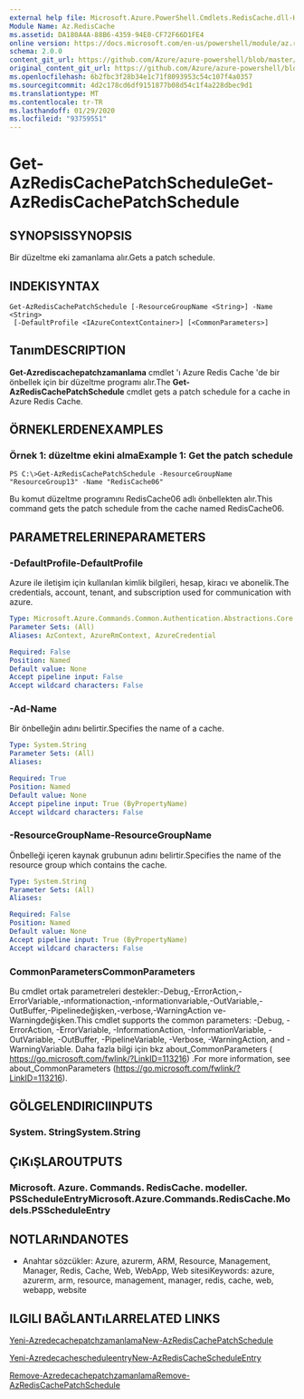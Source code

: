 ```yaml
---
external help file: Microsoft.Azure.PowerShell.Cmdlets.RedisCache.dll-Help.xml
Module Name: Az.RedisCache
ms.assetid: DA180A4A-88B6-4359-94E0-CF72F66D1FE4
online version: https://docs.microsoft.com/en-us/powershell/module/az.rediscache/get-azrediscachepatchschedule
schema: 2.0.0
content_git_url: https://github.com/Azure/azure-powershell/blob/master/src/RedisCache/RedisCache/help/Get-AzRedisCachePatchSchedule.md
original_content_git_url: https://github.com/Azure/azure-powershell/blob/master/src/RedisCache/RedisCache/help/Get-AzRedisCachePatchSchedule.md
ms.openlocfilehash: 6b2fbc3f28b34e1c71f8093953c54c107f4a0357
ms.sourcegitcommit: 4d2c178cd6df9151877b08d54c1f4a228dbec9d1
ms.translationtype: MT
ms.contentlocale: tr-TR
ms.lasthandoff: 01/29/2020
ms.locfileid: "93759551"
---
```

# <span data-ttu-id="a67be-101">Get-AzRedisCachePatchSchedule</span><span class="sxs-lookup"><span data-stu-id="a67be-101">Get-AzRedisCachePatchSchedule</span></span>

## <span data-ttu-id="a67be-102">SYNOPSIS</span><span class="sxs-lookup"><span data-stu-id="a67be-102">SYNOPSIS</span></span>
<span data-ttu-id="a67be-103">Bir düzeltme eki zamanlama alır.</span><span class="sxs-lookup"><span data-stu-id="a67be-103">Gets a patch schedule.</span></span>

## <span data-ttu-id="a67be-104">INDEKI</span><span class="sxs-lookup"><span data-stu-id="a67be-104">SYNTAX</span></span>

```
Get-AzRedisCachePatchSchedule [-ResourceGroupName <String>] -Name <String>
 [-DefaultProfile <IAzureContextContainer>] [<CommonParameters>]
```

## <span data-ttu-id="a67be-105">Tanım</span><span class="sxs-lookup"><span data-stu-id="a67be-105">DESCRIPTION</span></span>
<span data-ttu-id="a67be-106">**Get-Azrediscachepatchzamanlama** cmdlet 'ı Azure Redis Cache 'de bir önbellek için bir düzeltme programı alır.</span><span class="sxs-lookup"><span data-stu-id="a67be-106">The **Get-AzRedisCachePatchSchedule** cmdlet gets a patch schedule for a cache in Azure Redis Cache.</span></span>

## <span data-ttu-id="a67be-107">ÖRNEKLERDEN</span><span class="sxs-lookup"><span data-stu-id="a67be-107">EXAMPLES</span></span>

### <span data-ttu-id="a67be-108">Örnek 1: düzeltme ekini alma</span><span class="sxs-lookup"><span data-stu-id="a67be-108">Example 1: Get the patch schedule</span></span>
```
PS C:\>Get-AzRedisCachePatchSchedule -ResourceGroupName "ResourceGroup13" -Name "RedisCache06"
```

<span data-ttu-id="a67be-109">Bu komut düzeltme programını RedisCache06 adlı önbellekten alır.</span><span class="sxs-lookup"><span data-stu-id="a67be-109">This command gets the patch schedule from the cache named RedisCache06.</span></span>

## <span data-ttu-id="a67be-110">PARAMETRELERINE</span><span class="sxs-lookup"><span data-stu-id="a67be-110">PARAMETERS</span></span>

### <span data-ttu-id="a67be-111">-DefaultProfile</span><span class="sxs-lookup"><span data-stu-id="a67be-111">-DefaultProfile</span></span>
<span data-ttu-id="a67be-112">Azure ile iletişim için kullanılan kimlik bilgileri, hesap, kiracı ve abonelik.</span><span class="sxs-lookup"><span data-stu-id="a67be-112">The credentials, account, tenant, and subscription used for communication with azure.</span></span>

```yaml
Type: Microsoft.Azure.Commands.Common.Authentication.Abstractions.Core.IAzureContextContainer
Parameter Sets: (All)
Aliases: AzContext, AzureRmContext, AzureCredential

Required: False
Position: Named
Default value: None
Accept pipeline input: False
Accept wildcard characters: False
```

### <span data-ttu-id="a67be-113">-Ad</span><span class="sxs-lookup"><span data-stu-id="a67be-113">-Name</span></span>
<span data-ttu-id="a67be-114">Bir önbelleğin adını belirtir.</span><span class="sxs-lookup"><span data-stu-id="a67be-114">Specifies the name of a cache.</span></span>

```yaml
Type: System.String
Parameter Sets: (All)
Aliases:

Required: True
Position: Named
Default value: None
Accept pipeline input: True (ByPropertyName)
Accept wildcard characters: False
```

### <span data-ttu-id="a67be-115">-ResourceGroupName</span><span class="sxs-lookup"><span data-stu-id="a67be-115">-ResourceGroupName</span></span>
<span data-ttu-id="a67be-116">Önbelleği içeren kaynak grubunun adını belirtir.</span><span class="sxs-lookup"><span data-stu-id="a67be-116">Specifies the name of the resource group which contains the cache.</span></span>

```yaml
Type: System.String
Parameter Sets: (All)
Aliases:

Required: False
Position: Named
Default value: None
Accept pipeline input: True (ByPropertyName)
Accept wildcard characters: False
```

### <span data-ttu-id="a67be-117">CommonParameters</span><span class="sxs-lookup"><span data-stu-id="a67be-117">CommonParameters</span></span>
<span data-ttu-id="a67be-118">Bu cmdlet ortak parametreleri destekler:-Debug,-ErrorAction,-ErrorVariable,-ınformationaction,-ınformationvariable,-OutVariable,-OutBuffer,-Pipelinedeğişken,-verbose,-WarningAction ve-Warningdeğişken.</span><span class="sxs-lookup"><span data-stu-id="a67be-118">This cmdlet supports the common parameters: -Debug, -ErrorAction, -ErrorVariable, -InformationAction, -InformationVariable, -OutVariable, -OutBuffer, -PipelineVariable, -Verbose, -WarningAction, and -WarningVariable.</span></span> <span data-ttu-id="a67be-119">Daha fazla bilgi için bkz about_CommonParameters ( https://go.microsoft.com/fwlink/?LinkID=113216) .</span><span class="sxs-lookup"><span data-stu-id="a67be-119">For more information, see about_CommonParameters (https://go.microsoft.com/fwlink/?LinkID=113216).</span></span>

## <span data-ttu-id="a67be-120">GÖLGELENDIRICI</span><span class="sxs-lookup"><span data-stu-id="a67be-120">INPUTS</span></span>

### <span data-ttu-id="a67be-121">System. String</span><span class="sxs-lookup"><span data-stu-id="a67be-121">System.String</span></span>

## <span data-ttu-id="a67be-122">ÇıKıŞLAR</span><span class="sxs-lookup"><span data-stu-id="a67be-122">OUTPUTS</span></span>

### <span data-ttu-id="a67be-123">Microsoft. Azure. Commands. RedisCache. modeller. PSScheduleEntry</span><span class="sxs-lookup"><span data-stu-id="a67be-123">Microsoft.Azure.Commands.RedisCache.Models.PSScheduleEntry</span></span>

## <span data-ttu-id="a67be-124">NOTLARıNDA</span><span class="sxs-lookup"><span data-stu-id="a67be-124">NOTES</span></span>
* <span data-ttu-id="a67be-125">Anahtar sözcükler: Azure, azurerm, ARM, Resource, Management, Manager, Redis, Cache, Web, WebApp, Web sitesi</span><span class="sxs-lookup"><span data-stu-id="a67be-125">Keywords: azure, azurerm, arm, resource, management, manager, redis, cache, web, webapp, website</span></span>

## <span data-ttu-id="a67be-126">ILGILI BAĞLANTıLAR</span><span class="sxs-lookup"><span data-stu-id="a67be-126">RELATED LINKS</span></span>

[<span data-ttu-id="a67be-127">Yeni-Azredecachepatchzamanlama</span><span class="sxs-lookup"><span data-stu-id="a67be-127">New-AzRedisCachePatchSchedule</span></span>](./New-AzRedisCachePatchSchedule.md)

[<span data-ttu-id="a67be-128">Yeni-Azredecachescheduleentry</span><span class="sxs-lookup"><span data-stu-id="a67be-128">New-AzRedisCacheScheduleEntry</span></span>](./New-AzRedisCacheScheduleEntry.md)

[<span data-ttu-id="a67be-129">Remove-Azredecachepatchzamanlama</span><span class="sxs-lookup"><span data-stu-id="a67be-129">Remove-AzRedisCachePatchSchedule</span></span>](./Remove-AzRedisCachePatchSchedule.md)


